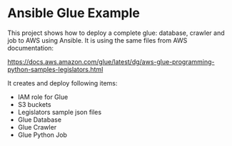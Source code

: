 

# Ansible Glue Example

This project shows how to deploy a complete glue: database, crawler and job to AWS using Ansible.
It is using the same files from AWS documentation:

https://docs.aws.amazon.com/glue/latest/dg/aws-glue-programming-python-samples-legislators.html

It creates and deploy following items:
- IAM role for Glue
- S3 buckets
- Legislators sample json files
- Glue Database
- Glue Crawler
- Glue Python Job


